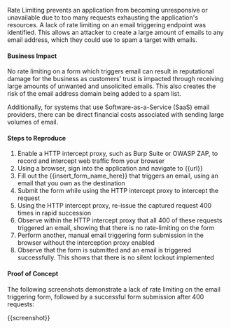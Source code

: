 Rate Limiting prevents an application from becoming unresponsive or unavailable due to too many requests exhausting the application's resources. A lack of rate limiting on an email triggering endpoint was identified. This allows an attacker to create a large amount of emails to any email address, which they could use to spam a target with emails.

#### Business Impact

No rate limiting on a form which triggers email can result in reputational damage for the business as customers’ trust is impacted through receiving large amounts of unwanted and unsolicited emails. This also creates the risk of the email address domain being added to a spam list.

Additionally, for systems that use Software-as-a-Service (SaaS) email providers, there can be direct financial costs associated with sending large volumes of email.

#### Steps to Reproduce

1. Enable a HTTP intercept proxy, such as Burp Suite or OWASP ZAP, to record and intercept web traffic from your browser
1. Using a browser, sign into the application and navigate to {{url}}
1. Fill out the {{insert_form_name_here}} that triggers an email, using an email that you own as the destination
1. Submit the form while using the HTTP intercept proxy to intercept the request
1. Using the HTTP intercept proxy, re-issue the captured request 400 times in rapid succession
1. Observe within the HTTP intercept proxy that all 400 of these requests triggered an email, showing that there is no rate-limiting on the form
1. Perform another, manual email triggering form submission in the browser without the interception proxy enabled
1. Observe that the form is submitted and an email is triggered successfully. This shows that there is no silent lockout implemented

#### Proof of Concept

The following screenshots demonstrate a lack of rate limiting on the email triggering form, followed by a successful form submission after 400 requests:

{{screenshot}}
